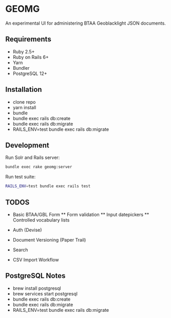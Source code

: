 # GEOMG

An experimental UI for administering BTAA Geoblacklight JSON documents.

## Requirements

* Ruby 2.5+
* Ruby on Rails 6+
* Yarn
* Bundler
* PostgreSQL 12+

## Installation

* clone repo
* yarn install
* bundle
* bundle exec rails db:create
* bundle exec rails db:migrate
* RAILS_ENV=test bundle exec rails db:migrate

## Development

Run Solr and Rails server:

```bash
bundle exec rake geomg:server
```

Run test suite:

```bash
RAILS_ENV=test bundle exec rails test
```

## TODOS

* Basic BTAA/GBL Form
** Form validation
** Input datepickers
** Controlled vocabulary lists

* Auth (Devise)
* Document Versioning (Paper Trail)
* Search
* CSV Import Workflow

## PostgreSQL Notes

* brew install postgresql
* brew services start postgresql
* bundle exec rails db:create
* bundle exec rails db:migrate
* RAILS_ENV=test bundle exec rails db:migrate
